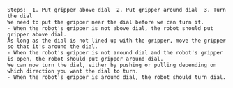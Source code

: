 
    Steps:  1. Put gripper above dial  2. Put gripper around dial  3. Turn the dial
    We need to put the gripper near the dial before we can turn it.
    - When the robot's gripper is not above dial, the robot should put gripper above dial.
    As long as the dial is not lined up with the gripper, move the gripper so that it's around the dial.
    - When the robot's gripper is not around dial and the robot's gripper is open, the robot should put gripper around dial.
    We can now turn the dial, either by pushing or pulling depending on which direction you want the dial to turn.  
    - When the robot's gripper is around dial, the robot should turn dial.
